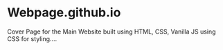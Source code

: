 # Webpage.github.io


Cover Page for the Main Website built using HTML, CSS, Vanilla JS using CSS for styling....

